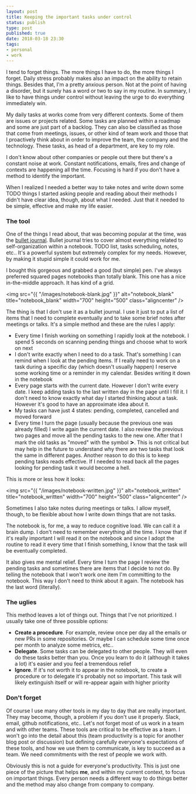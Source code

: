```yaml
--- 
layout: post
title: Keeping the important tasks under control
status: publish
type: post
published: true
date: 2018-03-18 23:30
tags: 
- personal
- work
---
```


I tend to forget things. The more things I have to do, the more things I forget. Daily stress probably makes also an impact on the ability to retain things. Besides that, I'm a pretty anxious person. Not at the point of having a disorder, but it surely has a word or two to say in my routine.
In summary, I like to have things under control without leaving the urge to do everything immediately win.

My daily tasks at works come from very different contexts. Some of them are issues or projects related. Some tasks are planned within a roadmap and some are just part of a backlog. They can also be classified as those that come from meetings, issues, or other kind of team work and those that I proactively think about in order to improve the team, the company and the technology. These tasks, as head of a department, are key to my role.

I don't know about other companies or people out there but there's a constant noise at work. Constant notifications, emails, fires and change of contexts are happening all the time. Focusing is hard if you don't have a method to identify the important.

When I realized I needed a better way to take notes and write down some TODO things I started asking people and reading about their methods  I didn't have clear idea, though, about what I needed. Just that it needed to be simple, effective and make my life easier.


### The tool

One of the things I read about, that was becoming popular at the time, was the [bullet journal](http://bulletjournal.com/). Bullet journal tries to cover almost everything related to self-organization within a notebook. TODO list, tasks scheduling, notes, etc.. It's a powerful system but extremely complex for my needs. However, by making it stupid simple it could work for me.

I bought this gorgeous and grabbed a good (but simple) pen. I've always preferred squared pages notebooks than totally blank. This one has a nice in-the-middle approach. It has kind of a grid.

<img src="{{ "/images/notebook-blank.jpg" }}" alt="notebook_blank" title="notebook_blank" width="700" height="500" class="aligncenter" />


The thing is that I don't use it as a bullet journal. I use it just to put a list of items that I need to complete eventually and to take some brief notes after meetings or talks. It's a simple method and these are the rules I apply:

* Every time I finish working on something I rapidly look at the notebook. I spend 5 seconds on scanning pending things and choose what to work on next
* I don't write exactly when I need to do a task. That's something I can remind when I look at the pending items. If I really need to work on a task during a specific day (which doesn't usually happen) I reserve some working time or a reminder in my calendar. Besides writing it down in the notebook
* Every page starts with the current date. However I don't write every date. I keep adding tasks to the last written day in the page until I fill it. I don't need to know exactly what day I started thinking about a task. However it's good to have an approximate idea about it.
* My tasks can have just 4 states: pending, completed, cancelled and moved forward
* Every time I turn the page (usually because the previous one was already filled) I write again the current date. I also review the previous two pages and move all the pending tasks to the new one. After that I mark the old tasks as "moved" with the symbol **<span style="font-size: 1.2em">></span>**. This is not critical but may help in the future to understand why there are two tasks that look the same in different pages. Another reason to do this is to keep pending tasks reads effective. If I needed to read back all the pages looking for pending task it would become a hell.

This is more or less how it looks:

<img src="{{ "/images/notebook-written.jpg" }}" alt="notebook_written" title="notebook_written" width="700" height="500" class="aligncenter" />

Sometimes I also take notes during meetings or talks. I allow myself, though, to be flexible about how I write down things that are not tasks.

The notebook is, for me, a way to reduce cognitive load. We can call it a brain dump. I don't need to remember everything all the time. I know that if it's really important I will read it on the notebook and since I adopt the routine to read it every time that I finish something, I know that the task will be eventually completed.

It also gives me mental relief. Every time I turn the page I review the pending tasks and sometimes there are items that I decide to not do. By telling the notebook that I won't work one item I'm committing to the notebook. This way I don't need to think about it again. The notebook has the last word (literally).

### The uglies

This method leaves a lot of things out. Things that I've not prioritized. I usually take one of three possible options:

* **Create a procedure**. For example, review once per day all the emails or new PRs in some repositories. Or maybe I can schedule some time once per month to analyze some metrics, etc..
* **Delegate**. Some tasks can be delegated to other people. They will even do these tasks better than you. Once you learn to do it (although it takes a lot) it's easier and you feel a tremendous relief
* **Ignore**. If it's not worth it to appear in the notebook, to create a procedure or to delegate it's probably not so important. This task will likely extinguish itself or will re-appear again with higher priority

### Don't forget

Of course I use many other tools in my day to day that are really important. They may become, though, a problem if you don't use it properly. Slack, email, github notifications, etc.. Let's not forget most of us work in a team and with other teams. These tools are critical to be effective as a team. I won't go into the detail about this (team productivity is a topic for another blog post or discussion) but defining carefully everyone's expectations of these tools, and how we use them to communicate, is key to succeed as a team. We need commitments with the rest of people we work with.

Obviously this is not a guide for everyone's productivity. This is just one piece of the picture that helps **me**, and within my current context, to focus on important things. Every person needs a different way to do things better and the method may also change from company to company.

